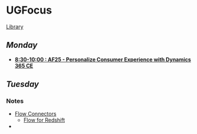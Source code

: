 # UGFocus
[Library](https://www.ugfocus.com/focus/participate/ourlibrary?FileType=Presentation&DefaultView=folder)

## ***Monday***
- [**8:30-10:00 : AF25 - Personalize Consumer Experience with Dynamics 365 CE**](./monday/af25.md)



## ***Tuesday***




### Notes
- [Flow Connectors](https://flow.microsoft.com/en-us/connectors/)
  - [Flow for Redshift](https://flow.microsoft.com/en-us/connectors/shared_amazonredshift/amazon-redshift/)
-